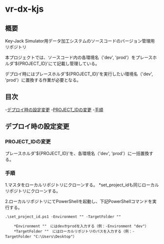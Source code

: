 # vr-dx-kjs

## 概要
Key-Jack Simulator用データ加工システムのソースコードのバージョン管理用リポジトリ

本プロジェクトでは、ソースコード内の各環境名（'dev', 'prod'）をプレースホルダ'${PROJECT_ID}'にて記載し管理している。

デプロイ時にはプレースホルダ'${PROJECT_ID}'を実行したい環境名（'dev', 'prod'）に置換する作業が必要となる。

## 目次

-[デプロイ時の設定変更](#デプロイ時の設定変更)
 -[PROJECT_IDの変更](#project_idの変更)
 -[手順](#手順)

## デプロイ時の設定変更

### PROJECT_IDの変更

プレースホルダ'${PROJECT_ID}'を、各環境名（'dev', 'prod'）に一括置換する。

### 手順

1.マスタをローカルリポジトリにクローンする。
        *set_project_idも同じローカルリポジトリにクローンする。

2.ローカルリポジトリにてPowerShellを起動し、下記PowerShellコマンドを実行する。

    .\set_project_id.ps1 -Environment "" -TargetFolder ""
    
        *Environment ""　にはdevかprodを入力する（例：-Environment "dev"）
        *TargetFolder ""　にはローカルリポジトリのパスを入力する（例：-TargetFolder "C:\Users\Desktop"）
